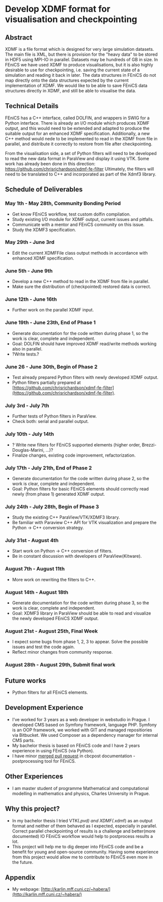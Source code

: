 # Develop XDMF format for visualisation and checkpointing

## Abstract

XDMF is a file format which is designed for very large simulation datasets. 
The main file is XML, but there is provision for the "heavy data" to be stored in HDF5 using 
MPI-IO in parallel. Datasets may be hundreds of GB in size. In FEniCS we have used XDMF to produce 
visualisations, but it is also highly desirable to use for checkpointing, i.e. saving the current 
state of a simulation and reading it back in later. The data structures in FEniCS do not map 
directly onto the data structures expected by the current implementation of XDMF. We would like 
to be able to save FEniCS data structures directly in XDMF, and still be able to visualise the data.

## Technical Details

FEniCS has a C++ interface, called DOLFIN, and wrappers in SWIG for a Python interface. 
There is already an I/O module which produces XDMF output, and this would need to be extended 
and adapted to produce the suitable output for an enhanced XDMF specification. 
Additionally, a new C++ method would nede to be implemented to read in the XDMF from file in 
parallel, and distribute it correctly to restore from file after checkpointing.

From the visualisation side, a set of Python filters will need to be developed to read the 
new data format in ParaView and display it using VTK. Some work has already been done in this 
direction: https://github.com/chrisrichardson/xdmf-fe-filter Ultimately, the filters will need 
to be translated to C++ and incorporated as part of the Xdmf3 library.

## Schedule of Deliverables

### May 1th - May 28th, **Community Bonding Period**

* Get know FEniCS workflow, test custom dolfin compilation.
* Study existing I/O module for XDMF output, current issues and pitfalls.
* Communicate with a mentor and FEniCS community on this issue.
* Study the XDMF3 specification.

### May 29th - June 3rd

* Edit the current XDMFFile class output methods in accordance with enhanced XDMF specification.

### June 5th - June 9th

* Develop a new C++ method to read in the XDMF from file in parallel.
* Make sure the distribution of (checkpointed) restored data is correct. 

### June 12th - June 16th

* Further work on the parallel XDMF input.

### June 19th - June 23th, **End of Phase 1**

* Generate documentation for the code written during phase 1, so the work is clear, complete
and independent.
* Goal: DOLFIN should have improved XDMF read/write methods working also in parallel. 
* ?Write tests.?

### June 26 - June 30th, **Begin of Phase 2**

* Test already prepared Python filters with newly developed XDMF output.
* Python filters partially prepared at [https://github.com/chrisrichardson/xdmf-fe-filter](https://github.com/chrisrichardson/xdmf-fe-filter).

### July 3rd - July 7th

* Further tests of Python filters in ParaView.
* Check both: serial and parallel output.

### July 10th - July 14th

* ? Write new filters for FEniCS supported elements (higher order, Brezzi-Douglas-Marini, ...)?
* Finalize changes, existing code improvement, refactorization.

### July 17th - July 21th, **End of Phase 2**

* Generate documentation for the code written during phase 2, so the work is clear, complete
and independent.
* Goal: Python filters for basic FEniCS elements should correctly read newly (from phase 1) 
generated XDMF output.

### July 24th - July 28th, **Begin of Phase 3**

* Study the existing C++ ParaView/VTK/XDMF3 library.
* Be familiar with Paraview C++ API for VTK visualization and prepare the Python -> C++
conversion strategy.

### July 31st - August 4th

* Start work on Python -> C++ conversion of filters.
* Be in constant discussion with developers of ParaView(Kitware).

### August 7th - August 11th

* More work on rewriting the filters to C++.

### August 14th - August 18th

* Generate documentation for the code written during phase 3, so the work is clear, complete
and independent.
* Goal: XDMF3 library in ParaView should be able to read and visualize the newly developed
FEniCS XDMF output.

### August 21st - August 25th, **Final Week**

* I expect some bugs from phase 1, 2, 3 to appear. Solve the possible
issues and test the code again.
* Reflect minor changes from community response.

### August 28th - August 29th, **Submit final work**

## Future works

* Python filters for all FEniCS elements. 

## Development Experience

* I've worked for 3 years as a web developer in webstudio in Prague. I developed CMS based on 
Symfony framework, language PHP. Symfony is an OOP framework, we worked with GIT and managed
repositiories via Bitbucket. We used Composer as a dependency manager for internal CMS parts. 
* My bachelor thesis is based on FEniCS code and I have 2 years experience in using FEniCS 
(via Python).  
* I have minor [merged pull request](https://bitbucket.org/simula_cbc/cbcpost/pull-requests/1/according-to-line-94-of-cbcbatch-runnable/diff#comment-None) in cbcpost documentation - postprocessing tool for FEniCS.

## Other Experiences

* I am master student of programme Mathematical and computational modelling in mathematics and 
physics, Charles University in Prague. 

## Why this project?

* In my bachelor thesis I tried VTK(*.pvd) and XDMF(*.xdmf) as an output format
and neither of them behaved as I expected, especially in parallel. Correct parallel
checkpointing of results is a challenge and better(more documented) IO FEniCS
workflow would help to postprocess results a lot.
* This project will help me to dig deeper into FEniCS code and be a benefit
for young and open-source community. Having some experience from this project would allow
me to contribute to FEniCS even more in the future.

## Appendix

* My webpage: [http://karlin.mff.cuni.cz/~habera/](http://karlin.mff.cuni.cz/~habera/)
